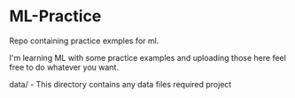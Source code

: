 # ML-Practice
Repo containing practice exmples for ml.

I'm learning ML with some practice examples and uploading those here
feel free to do whatever you want.

data/ - This directory contains any data files required project
